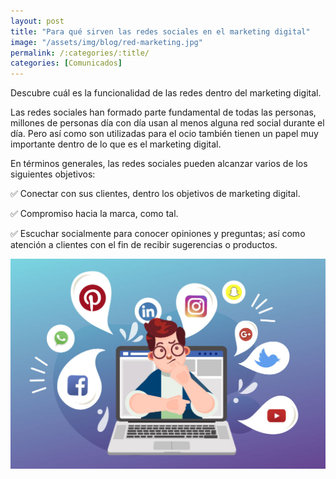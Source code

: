 ```yaml
---
layout: post
title: "Para qué sirven las redes sociales en el marketing digital"
image: "/assets/img/blog/red-marketing.jpg"
permalink: /:categories/:title/
categories: [Comunicados]
---
```


Descubre cuál es la funcionalidad de las redes dentro del marketing digital.


Las redes sociales han formado parte fundamental de todas las personas, millones de personas día con día usan al menos alguna red social durante el día. Pero así como son utilizadas para el ocio también tienen un papel muy importante dentro de lo que es el marketing digital.

En términos generales, las redes sociales pueden alcanzar varios de los siguientes objetivos: 

✅ Conectar con sus clientes, dentro los objetivos de marketing digital.

✅ Compromiso hacia la marca, como tal. 

✅ Escuchar socialmente para conocer opiniones y preguntas; así como atención a clientes con el fin de recibir sugerencias o productos.


<img src="/assets/img/blog/sociales-marketing.jpg" class="img-fluid"  alt="Funcionalidad de redes en marketing digital">



